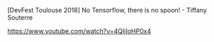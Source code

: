 [DevFest Toulouse 2018] No Tensorflow, there is no spoon! - Tiffany Souterre

https://www.youtube.com/watch?v=4QIjIoHP0x4